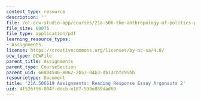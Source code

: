```yaml
---
content_type: resource
description: ''
file: /ol-ocw-studio-app/courses/21a-506-the-anthropology-of-politics-persuasion-and-power-spring-2019/4f526f56804fddcbe187530e859dad60_MIT21A_506S19_Sec1Mod2Respons2.pdf
file_size: 60075
file_type: application/pdf
learning_resource_types:
- Assignments
license: https://creativecommons.org/licenses/by-nc-sa/4.0/
ocw_type: OCWFile
parent_title: Assignments
parent_type: CourseSection
parent_uid: 66804546-8062-2b57-04b3-db13cbfc95bb
resourcetype: Document
title: '21A.506S19 Assignments: Reading Response Essay Argonauts 2'
uid: 4f526f56-804f-ddcb-e187-530e859dad60
---
```


